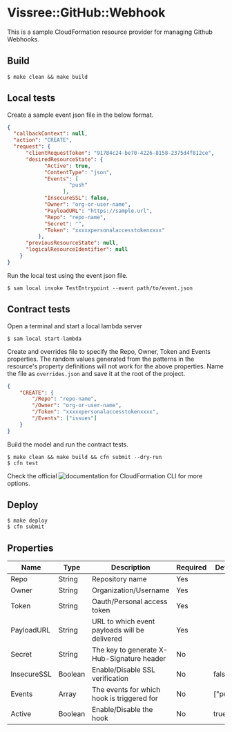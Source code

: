 # Vissree::GitHub::Webhook
This is a sample CloudFormation resource provider for managing Github Webhooks.

## Build
```
$ make clean && make build
```

## Local tests
Create a sample event json file in the below format.

```json
{
  "callbackContext": null,
  "action": "CREATE",
  "request": {
      "clientRequestToken": "91784c24-be70-4226-8158-2375d4f812ce",
      "desiredResourceState": {
            "Active": true,
            "ContentType": "json",
            "Events": [
                    "push"
                  ],
            "InsecureSSL": false,
            "Owner": "org-or-user-name",
            "PayloadURL": "https://sample.url",
            "Repo": "repo-name",
            "Secret": "",
            "Token": "xxxxxpersonalaccesstokenxxxx"
          },
      "previousResourceState": null,
      "logicalResourceIdentifier": null
    }
}
```

Run the local test using the event json file.
```
$ sam local invoke TestEntrypoint --event path/to/event.json
```

## Contract tests
Open a terminal and start a local lambda server
```
$ sam local start-lambda
```

Create and overrides file to specify the Repo, Owner, Token and Events properties. The random values generated from the patterns in the resource's property definitions will not work for the above properties. Name the file as `overrides.json` and save it at the root of the project.
```json
{
    "CREATE": {
        "/Repo": "repo-name",
        "/Owner": "org-or-user-name",
        "/Token": "xxxxxpersonalaccesstokenxxxx",
        "/Events": ["issues"]
    }
}
```

Build the model and run the contract tests.
```
$ make clean && make build && cfn submit --dry-run
$ cfn test
```

Check the official ![documentation](https://github.com/aws-cloudformation/cloudformation-cli) for CloudFormation CLI for more options.

## Deploy
```
$ make deploy
$ cfn submit
```

## Properties
| Name        | Type    | Description                                   | Required | Default  |
|-------------|---------|-----------------------------------------------|----------|----------|
| Repo        | String  | Repository name                               | Yes      |          |
| Owner       | String  | Organization/Username                         | Yes      |          |
| Token       | String  | Oauth/Personal access token                   | Yes      |          |
| PayloadURL  | String  | URL to which event payloads will be delivered | Yes      |          |
| Secret      | String  | The key to generate X-Hub-Signature header    | No       |          |
| InsecureSSL | Boolean | Enable/Disable SSL verification               | No       | false    |
| Events      | Array   | The events for which hook is triggered for    | No       | ["push"] |
| Active      | Boolean | Enable/Disable the hook                       | No       | true     |
